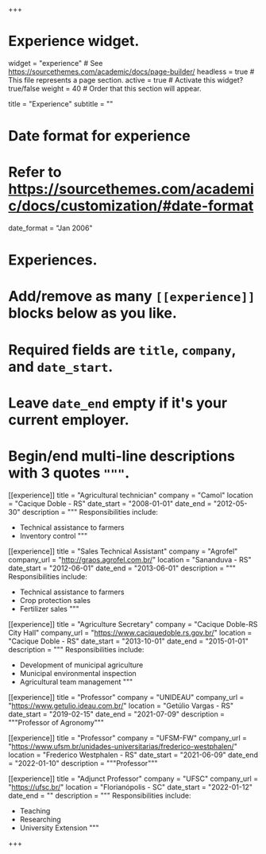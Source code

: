 +++
# Experience widget.
widget = "experience"  # See https://sourcethemes.com/academic/docs/page-builder/
headless = true  # This file represents a page section.
active = true  # Activate this widget? true/false
weight = 40  # Order that this section will appear.

title = "Experience"
subtitle = ""

# Date format for experience
#   Refer to https://sourcethemes.com/academic/docs/customization/#date-format
date_format = "Jan 2006"

# Experiences.
#   Add/remove as many `[[experience]]` blocks below as you like.
#   Required fields are `title`, `company`, and `date_start`.
#   Leave `date_end` empty if it's your current employer.
#   Begin/end multi-line descriptions with 3 quotes `"""`.

[[experience]]
  title = "Agricultural technician"
  company = "Camol"
  location = "Cacique Doble - RS"
  date_start = "2008-01-01"
  date_end = "2012-05-30"
  description = """ Responsibilities include:
  * Technical assistance to farmers
  * Inventory control
  """
  
[[experience]]
  title = "Sales Technical Assistant"
  company = "Agrofel"
  company_url = "http://graos.agrofel.com.br/"
  location = "Sananduva - RS"
  date_start = "2012-06-01"
  date_end = "2013-06-01"
  description = """ Responsibilities include:
  * Technical assistance to farmers
  * Crop protection sales
  * Fertilizer sales
  """

[[experience]]
  title = "Agriculture Secretary"
  company = "Cacique Doble-RS City Hall"
  company_url = "https://www.caciquedoble.rs.gov.br/"
  location = "Cacique Doble - RS"
  date_start = "2013-10-01"
  date_end = "2015-01-01"
  description = """ Responsibilities include:
  * Development of municipal agriculture
  * Municipal environmental inspection
  * Agricultural team management
  """
  
[[experience]]
  title = "Professor"
  company = "UNIDEAU"
  company_url = "https://www.getulio.ideau.com.br/"
  location = "Getúlio Vargas - RS"
  date_start = "2019-02-15"
  date_end = "2021-07-09"
  description = """Professor of Agronomy"""

[[experience]]
  title = "Professor"
  company = "UFSM-FW"
  company_url = "https://www.ufsm.br/unidades-universitarias/frederico-westphalen/"
  location = "Frederico Westphalen - RS"
  date_start = "2021-06-09"
  date_end = "2022-01-10"
  description = """Professor"""
  
[[experience]]
  title = "Adjunct Professor"
  company = "UFSC"
  company_url = "https://ufsc.br/"
  location = "Florianópolis - SC"
  date_start = "2022-01-12"
  date_end = ""
  description = """ Responsibilities include:
  * Teaching
  * Researching
  * University Extension
  """
  
+++
